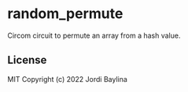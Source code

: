 # random_permute

Circom circuit to permute an array from a hash value.

## License

MIT
Copyright (c) 2022 Jordi Baylina
